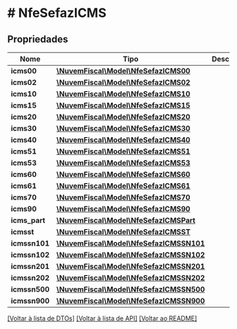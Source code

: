 # # NfeSefazICMS

## Propriedades

Nome | Tipo | Descrição | Comentários
------------ | ------------- | ------------- | -------------
**icms00** | [**\NuvemFiscal\Model\NfeSefazICMS00**](NfeSefazICMS00.md) |  | [optional]
**icms02** | [**\NuvemFiscal\Model\NfeSefazICMS02**](NfeSefazICMS02.md) |  | [optional]
**icms10** | [**\NuvemFiscal\Model\NfeSefazICMS10**](NfeSefazICMS10.md) |  | [optional]
**icms15** | [**\NuvemFiscal\Model\NfeSefazICMS15**](NfeSefazICMS15.md) |  | [optional]
**icms20** | [**\NuvemFiscal\Model\NfeSefazICMS20**](NfeSefazICMS20.md) |  | [optional]
**icms30** | [**\NuvemFiscal\Model\NfeSefazICMS30**](NfeSefazICMS30.md) |  | [optional]
**icms40** | [**\NuvemFiscal\Model\NfeSefazICMS40**](NfeSefazICMS40.md) |  | [optional]
**icms51** | [**\NuvemFiscal\Model\NfeSefazICMS51**](NfeSefazICMS51.md) |  | [optional]
**icms53** | [**\NuvemFiscal\Model\NfeSefazICMS53**](NfeSefazICMS53.md) |  | [optional]
**icms60** | [**\NuvemFiscal\Model\NfeSefazICMS60**](NfeSefazICMS60.md) |  | [optional]
**icms61** | [**\NuvemFiscal\Model\NfeSefazICMS61**](NfeSefazICMS61.md) |  | [optional]
**icms70** | [**\NuvemFiscal\Model\NfeSefazICMS70**](NfeSefazICMS70.md) |  | [optional]
**icms90** | [**\NuvemFiscal\Model\NfeSefazICMS90**](NfeSefazICMS90.md) |  | [optional]
**icms_part** | [**\NuvemFiscal\Model\NfeSefazICMSPart**](NfeSefazICMSPart.md) |  | [optional]
**icmsst** | [**\NuvemFiscal\Model\NfeSefazICMSST**](NfeSefazICMSST.md) |  | [optional]
**icmssn101** | [**\NuvemFiscal\Model\NfeSefazICMSSN101**](NfeSefazICMSSN101.md) |  | [optional]
**icmssn102** | [**\NuvemFiscal\Model\NfeSefazICMSSN102**](NfeSefazICMSSN102.md) |  | [optional]
**icmssn201** | [**\NuvemFiscal\Model\NfeSefazICMSSN201**](NfeSefazICMSSN201.md) |  | [optional]
**icmssn202** | [**\NuvemFiscal\Model\NfeSefazICMSSN202**](NfeSefazICMSSN202.md) |  | [optional]
**icmssn500** | [**\NuvemFiscal\Model\NfeSefazICMSSN500**](NfeSefazICMSSN500.md) |  | [optional]
**icmssn900** | [**\NuvemFiscal\Model\NfeSefazICMSSN900**](NfeSefazICMSSN900.md) |  | [optional]

[[Voltar à lista de DTOs]](../../README.md#models) [[Voltar à lista de API]](../../README.md#endpoints) [[Voltar ao README]](../../README.md)
